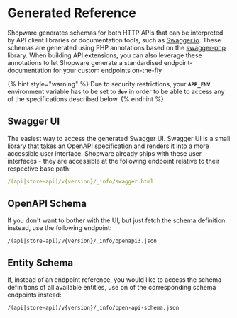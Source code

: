 # Generated Reference

Shopware generates schemas for both HTTP APIs that can be interpreted by API client libraries or documentation tools, such as [Swagger.io](https://swagger.io/). These schemas are generated using PHP annotations based on the [swagger-php](https://github.com/zircote/swagger-php) library. When building API extensions, you can also leverage these annotations to let Shopware generate a standardised endpoint-documentation for your custom endpoints on-the-fly

{% hint style="warning" %}
Due to security restrictions, your **`APP_ENV`** environment variable has to be set to **`dev`** in order to be able to access any of the specifications described below.
{% endhint %}

## Swagger UI

The easiest way to access the generated Swagger UI. Swagger UI is a small library that takes an OpenAPI specification and renders it into a more accessible user interface. Shopware already ships with these user interfaces - they are accessible at the following endpoint relative to their respective base path:

```yaml
/(api|store-api)/v{version}/_info/swagger.html
```

## OpenAPI Schema

If you don't want to bother with the UI, but just fetch the schema definition instead, use the following endpoint:

```text
/(api|store-api)/v{version}/_info/openapi3.json
```

## Entity Schema

If, instead of an endpoint reference, you would like to access the schema definitions of all available entities, use on of the corresponding schema endpoints instead:

```text
/(api|store-api)/v{version}/_info/open-api-schema.json
```

